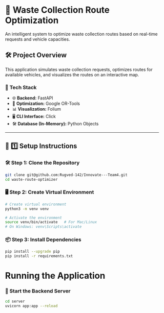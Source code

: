 # 🚛 Waste Collection Route Optimization

An intelligent system to optimize waste collection routes based on real-time requests and vehicle capacities.  

## 🛠️ **Project Overview**

This application simulates waste collection requests, optimizes routes for available vehicles, and visualizes the routes on an interactive map.

### 🧩 **Tech Stack**
- 🌐 **Backend:** FastAPI  
- 🔢 **Optimization:** Google OR-Tools  
- 📊 **Visualization:** Folium  
- 🖥️ **CLI Interface:** Click  
- 🛠️ **Database (In-Memory):** Python Objects  

---

## 🚀 **1️⃣ Setup Instructions**

### 🛠️ **Step 1: Clone the Repository**

```bash
git clone git@github.com:Rugved-142/Innovate---Team4.git
cd waste-route-optimizer
```
### 🖥️ **Step 2: Create Virtual Environment**
```bash
# Create virtual environment
python3 -m venv venv

# Activate the environment
source venv/bin/activate   # For Mac/Linux
# On Windows: venv\Scripts\activate
```
### 📦 Step 3: Install Dependencies
```bash
pip install --upgrade pip
pip install -r requirements.txt
```
#  Running the Application
### 🚀 Start the Backend Server
```Bash
cd server
uvicorn app:app --reload
```
